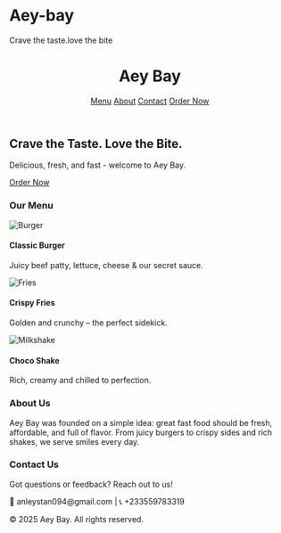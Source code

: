 # Aey-bay
Crave the taste.love the bite
<!DOCTYPE html>
<html lang="en">
<head>
  <meta charset="UTF-8" />
  <meta name="viewport" content="width=device-width, initial-scale=1.0" />
  <title>Aey Bay - Fast Food</title>
  <script src="https://cdn.tailwindcss.com"></script>
</head>
<body class="bg-white text-gray-800 font-sans">

  <!-- Header -->
  <header class="bg-yellow-400 p-4 shadow-md">
    <div class="max-w-6xl mx-auto flex justify-between items-center">
      <h1 class="text-3xl font-bold text-red-600">Aey Bay</h1>
      <nav class="space-x-4 text-lg">
        <a href="#menu" class="hover:text-red-600">Menu</a>
        <a href="#about" class="hover:text-red-600">About</a>
        <a href="#contact" class="hover:text-red-600">Contact</a>
        <a href="#order" class="bg-red-600 text-white px-4 py-2 rounded hover:bg-red-700">Order Now</a>
      </nav>
    </div>
  </header>

  <!-- Hero -->
  <section class="bg-[url('https://images.unsplash.com/photo-1606788075761-8d0605f92d5c')] bg-cover bg-center h-[80vh] text-white flex items-center">
    <div class="bg-black bg-opacity-60 w-full h-full flex items-center">
      <div class="max-w-4xl mx-auto px-6">
        <h2 class="text-5xl font-bold mb-4">Crave the Taste. Love the Bite.</h2>
        <p class="text-xl mb-6">Delicious, fresh, and fast - welcome to Aey Bay.</p>
        <a href="#order" class="bg-yellow-400 text-black px-6 py-3 text-lg font-semibold rounded hover:bg-yellow-300">Order Now</a>
      </div>
    </div>
  </section>

  <!-- Menu -->
  <section id="menu" class="py-16 bg-gray-50">
    <div class="max-w-6xl mx-auto px-6">
      <h3 class="text-4xl font-bold text-center mb-10">Our Menu</h3>
      <div class="grid grid-cols-1 sm:grid-cols-2 lg:grid-cols-3 gap-8">
        <div class="bg-white shadow rounded p-6 text-center">
          <img src="https://images.unsplash.com/photo-1606755962883-846f97f88b05" class="w-full h-48 object-cover mb-4 rounded" alt="Burger">
          <h4 class="text-2xl font-semibold">Classic Burger</h4>
          <p class="text-gray-600">Juicy beef patty, lettuce, cheese & our secret sauce.</p>
        </div>
        <div class="bg-white shadow rounded p-6 text-center">
          <img src="https://images.unsplash.com/photo-1586190848861-99aa4a171e90" class="w-full h-48 object-cover mb-4 rounded" alt="Fries">
          <h4 class="text-2xl font-semibold">Crispy Fries</h4>
          <p class="text-gray-600">Golden and crunchy – the perfect sidekick.</p>
        </div>
        <div class="bg-white shadow rounded p-6 text-center">
          <img src="https://images.unsplash.com/photo-1567620905732-2d1ec7ab7445" class="w-full h-48 object-cover mb-4 rounded" alt="Milkshake">
          <h4 class="text-2xl font-semibold">Choco Shake</h4>
          <p class="text-gray-600">Rich, creamy and chilled to perfection.</p>
        </div>
      </div>
    </div>
  </section>

  <!-- About -->
  <section id="about" class="py-16 bg-white">
    <div class="max-w-4xl mx-auto px-6 text-center">
      <h3 class="text-4xl font-bold mb-6">About Us</h3>
      <p class="text-lg text-gray-700">Aey Bay was founded on a simple idea: great fast food should be fresh, affordable, and full of flavor. From juicy burgers to crispy sides and rich shakes, we serve smiles every day.</p>
    </div>
  </section>

  <!-- Contact -->
  <section id="contact" class="py-16 bg-gray-100">
    <div class="max-w-4xl mx-auto px-6 text-center">
      <h3 class="text-4xl font-bold mb-6">Contact Us</h3>
      <p class="text-lg text-gray-700 mb-4">Got questions or feedback? Reach out to us!</p>
      <p class="text-gray-600">📧 anleystan094@gmail.com | 📞 +233559783319</p>
    </div>
  </section>

  <!-- Footer -->
  <footer class="bg-yellow-400 text-center p-4 mt-10">
    <p class="text-gray-800">&copy; 2025 Aey Bay. All rights reserved.</p>
  </footer>

</body>
</html>
